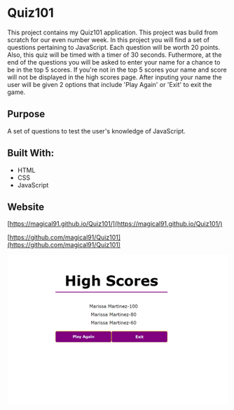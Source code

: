 # Quiz101

This project contains my Quiz101 application. This project was build from scratch for our even number week. In this project you will find a set of questions pertaining to JavaScript. Each question will be worth 20 points. Also, this quiz will be timed with a timer of 30 seconds. Futhermore, at the end of the questions you will be asked to enter your name for a chance to be in the top 5 scores. If you're not in the top 5 scores your name and score will not be displayed in the high scores page. After inputing your name the user will be given 2 options that include 'Play Again' or 'Exit' to exit the game.

## Purpose
A set of questions to test the user's knowledge of JavaScript.

## Built With:
* HTML
* CSS
* JavaScript

## Website
[https://magical91.github.io/Quiz101/](https://magical91.github.io/Quiz101/)

[https://github.com/magical91/Quiz101](https://github.com/magical91/Quiz101)

![Quiz101Sc](https://github.com/magical91/Quiz101/blob/main/assets/images/ScQuiz.png?raw=true)